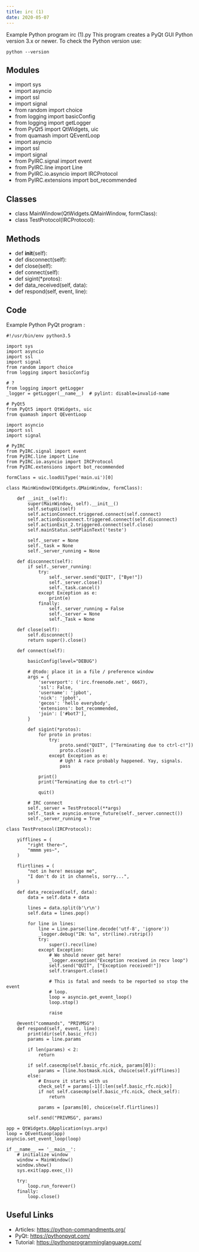 ```yaml
---
title: irc (1)
date: 2020-05-07
---
```

Example Python program irc (1).py
This program creates a PyQt GUI
Python version 3.x or newer.
To check the Python version use:

    python --version

## Modules

* import sys
* import asyncio
* import ssl
* import signal
* from random import choice
* from logging import basicConfig
* from logging import getLogger
* from PyQt5 import QtWidgets, uic
* from quamash import QEventLoop
* import asyncio
* import ssl
* import signal
* from PyIRC.signal import event
* from PyIRC.line import Line
* from PyIRC.io.asyncio import IRCProtocol
* from PyIRC.extensions import bot_recommended

## Classes

* class MainWindow(QtWidgets.QMainWindow, formClass):
* class TestProtocol(IRCProtocol):

## Methods

* def __init__(self):
* def disconnect(self):
* def close(self):
* def connect(self):
* def sigint(*protos):
* def data_received(self, data):
* def respond(self, event, line):

## Code

Example Python PyQt program :

    #!/usr/bin/env python3.5
    
    import sys
    import asyncio
    import ssl
    import signal
    from random import choice
    from logging import basicConfig
    
    # ?
    from logging import getLogger
    _logger = getLogger(__name__)  # pylint: disable=invalid-name
    
    # PyQt5
    from PyQt5 import QtWidgets, uic
    from quamash import QEventLoop
    
    import asyncio
    import ssl
    import signal
    
    # PyIRC
    from PyIRC.signal import event
    from PyIRC.line import Line
    from PyIRC.io.asyncio import IRCProtocol
    from PyIRC.extensions import bot_recommended
    
    formClass = uic.loadUiType('main.ui')[0]
    
    class MainWindow(QtWidgets.QMainWindow, formClass):
    
        def __init__(self):
            super(MainWindow, self).__init__()
            self.setupUi(self)
            self.actionConnect.triggered.connect(self.connect)
            self.actionDisconnect.triggered.connect(self.disconnect)
            self.actionExit_2.triggered.connect(self.close)
            self.mainStatus.setPlainText('teste')
    
            self._server = None
            self._task = None
            self._server_running = None
    
        def disconnect(self):
            if self._server_running:
                try:
                    self._server.send("QUIT", ["Bye!"])
                    self._server.close()
                    self._task.cancel()
                except Exception as e:
                    print(e)
                finally:
                    self._server_running = False
                    self._server = None
                    self._Task = None
    
        def close(self):
            self.disconnect()
            return super().close()
    
        def connect(self):
    
            basicConfig(level="DEBUG")
    
            # @todo: place it in a file / preference window
            args = {
                'serverport': ('irc.freenode.net', 6667),
                'ssl': False,
                'username': 'jpbot',
                'nick': 'jpbot',
                'gecos': 'hello everybody',
                'extensions': bot_recommended,
                'join': ['#bot7'],
            }
    
            def sigint(*protos):
                for proto in protos:
                    try:
                        proto.send("QUIT", ["Terminating due to ctrl-c!"])
                        proto.close()
                    except Exception as e:
                        # Ugh! A race probably happened. Yay, signals.
                        pass
    
                print()
                print("Terminating due to ctrl-c!")
    
                quit()
    
            # IRC connect
            self._server = TestProtocol(**args)
            self._task = asyncio.ensure_future(self._server.connect())
            self._server_running = True
    
    class TestProtocol(IRCProtocol):
    
        yifflines = (
            "right there~",
            "mmmm yes~",
        )
    
        flirtlines = (
            "not in here! message me",
            "I don't do it in channels, sorry...",
        )
    
        def data_received(self, data):
            data = self.data + data
    
            lines = data.split(b'\r\n')
            self.data = lines.pop()
    
            for line in lines:
                line = Line.parse(line.decode('utf-8', 'ignore'))
                _logger.debug("IN: %s", str(line).rstrip())
                try:
                    super().recv(line)
                except Exception:
                    # We should never get here!
                    _logger.exception("Exception received in recv loop")
                    self.send("QUIT", ["Exception received!"])
                    self.transport.close()
    
                    # This is fatal and needs to be reported so stop the event
                    # loop.
                    loop = asyncio.get_event_loop()
                    loop.stop()
    
                    raise
    
        @event("commands", "PRIVMSG")
        def respond(self, event, line):
            print(dir(self.basic_rfc))
            params = line.params
    
            if len(params) < 2:
                return
    
            if self.casecmp(self.basic_rfc.nick, params[0]):
                params = [line.hostmask.nick, choice(self.yifflines)]
            else:
                # Ensure it starts with us
                check_self = params[-1][:len(self.basic_rfc.nick)]
                if not self.casecmp(self.basic_rfc.nick, check_self):
                    return
    
                params = [params[0], choice(self.flirtlines)]
    
            self.send("PRIVMSG", params)
    
    app = QtWidgets.QApplication(sys.argv)
    loop = QEventLoop(app)
    asyncio.set_event_loop(loop)
    
    if __name__ == '__main__':
        # initialize window
        window = MainWindow()
        window.show()
        sys.exit(app.exec_())
    
        try:
            loop.run_forever()
        finally:
            loop.close()
    

## Useful Links

- Articles: https://python-commandments.org/
- PyQt: https://pythonpyqt.com/
- Tutorial: https://pythonprogramminglanguage.com/
